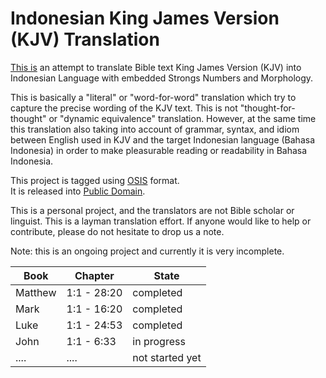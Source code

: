 # Indonesian King James Version (KJV) Translation

[This is](https://www.kiyut.com/products/alkitab/translation/index.php) an attempt to translate Bible text King James Version (KJV) into Indonesian Language with embedded Strongs Numbers and Morphology.

This is basically a "literal" or "word-for-word" translation which try to capture the precise wording of the KJV text. This is not "thought-for-thought" or "dynamic equivalence" translation. However, at the same time this translation also taking into account of grammar, syntax, and idiom between English used in KJV and the target Indonesian language (Bahasa Indonesia) in order to make pleasurable reading or readability in Bahasa Indonesia.

This project is tagged using [OSIS](http://www.bibletechnologies.net/) format.  
It is released into [Public Domain](https://github.com/tonny-kohar/idkjv/blob/master/LICENSE).

This is a personal project, and the translators are not Bible scholar or linguist. This is a layman translation effort. If anyone would like to help or contribute, please do not hesitate to drop us a note.

Note: this is an ongoing project and currently it is very incomplete.

| Book        | Chapter      | State           |
| ----------- | ------------ | --------------- |
| Matthew     | 1:1 - 28:20  | completed       |
| Mark        | 1:1 - 16:20  | completed       |
| Luke        | 1:1 - 24:53  | completed       |
| John        | 1:1 - 6:33   | in progress     |
| ....        | ....         | not started yet |
